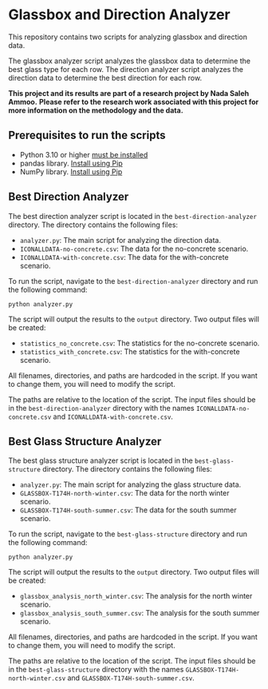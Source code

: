 # Glassbox and Direction Analyzer

This repository contains two scripts for analyzing glassbox and direction data.

The glassbox analyzer script analyzes the glassbox data to determine the best glass type for each row.
The direction analyzer script analyzes the direction data to determine the best direction for each row.

**This project and its results are part of a research project by Nada Saleh Ammoo.**
**Please refer to the research work associated with this project for more information on the methodology and the data.**

## Prerequisites to run the scripts

- Python 3.10 or higher [must be installed](https://www.python.org/downloads/)
- pandas library. [Install using Pip](https://pandas.pydata.org/pandas-docs/stable/getting_started/install.html#installing-from-pypi)
- NumPy library. [Install using Pip](https://numpy.org/install/)


## Best Direction Analyzer

The best direction analyzer script is located in the `best-direction-analyzer` directory.
The directory contains the following files:
- `analyzer.py`: The main script for analyzing the direction data.
- `ICONALLDATA-no-concrete.csv`: The data for the no-concrete scenario.
- `ICONALLDATA-with-concrete.csv`: The data for the with-concrete scenario.

To run the script, navigate to the `best-direction-analyzer` directory and run the following command:
```
python analyzer.py
```

The script will output the results to the `output` directory.
Two output files will be created:
- `statistics_no_concrete.csv`: The statistics for the no-concrete scenario.
- `statistics_with_concrete.csv`: The statistics for the with-concrete scenario.

All filenames, directories, and paths are hardcoded in the script.
If you want to change them, you will need to modify the script.

The paths are relative to the location of the script.
The input files should be in the `best-direction-analyzer` directory with the names `ICONALLDATA-no-concrete.csv` and `ICONALLDATA-with-concrete.csv`.


## Best Glass Structure Analyzer

The best glass structure analyzer script is located in the `best-glass-structure` directory.
The directory contains the following files:
- `analyzer.py`: The main script for analyzing the glass structure data.
- `GLASSBOX-T174H-north-winter.csv`: The data for the north winter scenario.
- `GLASSBOX-T174H-south-summer.csv`: The data for the south summer scenario.

To run the script, navigate to the `best-glass-structure` directory and run the following command:
```
python analyzer.py
```

The script will output the results to the `output` directory.
Two output files will be created:
- `glassbox_analysis_north_winter.csv`: The analysis for the north winter scenario.
- `glassbox_analysis_south_summer.csv`: The analysis for the south summer scenario. 

All filenames, directories, and paths are hardcoded in the script.
If you want to change them, you will need to modify the script.

The paths are relative to the location of the script.
The input files should be in the `best-glass-structure` directory with the names `GLASSBOX-T174H-north-winter.csv` and `GLASSBOX-T174H-south-summer.csv`.


